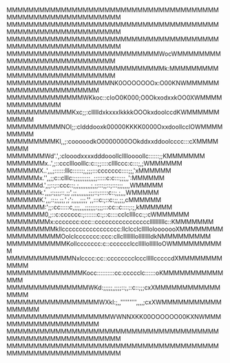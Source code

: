 MMMMMMMMMMMMMMMMMMMMMMMMMMMMMMMMMMMMMMMMMMMMMMMMMMMMMMMMMMMM
MMMMMMMMMMMMMMMMMMMMMMMMMMMMMMMMMMMMMMMMMMMMMMMMMMMMMMMMMMMM
MMMMMMMMMMMMMMMMMMMMMMMMMMMMMMMMMMMMMMMMMMMMMMMMMMMMMMMMMMMM
MMMMMMMMMMMMMMMMMMMMMMMMMMMMWocWMMMMMMMMMMMMMMMMMMMMMMMMMMMM
MMMMMMMMMMMMMMMMMMMMMMMMMMMMMk:MMMMMMMMMMMMMMMMMMMMMMMMMMMMM
MMMMMMMMMMMMMMMMMMMNK0OOOOOOOx:O00KNWMMMMMMMMMMMMMMMMMMMMMMM
MMMMMMMMMMMMMMWKkoc::cloO0K000;O0OkxodxxkOO0XWMMMMMMMMMMMMMM
MMMMMMMMMMMMKxc;;:cllllldxkxxxlkkkkOOOkxdoolccdKWMMMMMMMMMMM
MMMMMMMMMMNOl;;:cldddooxk00000KKKK0000OxxdoollcclOWMMMMMMMMM
MMMMMMMMMKl,,;:cooooodkO0000000OOkddxxddoolcccc:::cXMMMMMMMM
MMMMMMMWd'.',:clooodxxxxdddooollclllloooollc::::::;;KMMMMMMM
MMMMMMMx..',;::cccllloolllc:c::;;::::cllllccc:c:::;,;WMMMMMM
MMMMMMX..',,,;::::::lllc::::::;,;;;:::ccccccc::::;;,'xMMMMMM
MMMMMMx.'',,;;c::clllc:;;;;;;;;;,,;;:::::c:c:::;;;,,':MMMMMM
MMMMMMd.',;;::;::ccc::;,;,,,,,,,;,;;:::;;::;:::;;;,,,,WMMMMM
MMMMMMk.',,,;:;;;;::,;;',;;,,,,,,,;;;::;:::::c::;,;,,,WMMMMM
MMMMMMK.',,,::;;,;;,',;';,,,,;;;,'',,:::c:;::c:;;,;;,cMMMMMM
MMMMMMM:';;:cc:::::c,;;;,,,;;;;;;:;;;:::cc::c::::;:;,kMMMMMM
MMMMMMM0,;::c:cccccc:;:::::::c:;::c::::cclcllllcc:;:cWMMMMMM
MMMMMMMMx:ccccccc:ccc::ccccccccccccccccllllllllllc::KMMMMMMM
MMMMMMMMMkllccccccccccccccccc:llclcclclllllolooooooXMMMMMMMM
MMMMMMMMMMOolclccccccc:ccc:cllcllllllllolllllllldkNMMMMMMMMM
MMMMMMMMMMMKollccccccc:c::cccccclcclllllolllllloOWMMMMMMMMMM
MMMMMMMMMMMMNxlcccc:cc::cccccccclccclllllcccccdXMMMMMMMMMMMM
MMMMMMMMMMMMMMKocc::::::::::cc:ccccclc::::::oKMMMMMMMMMMMMMM
MMMMMMMMMMMMMMMWKd:;;;;;,;;;;::;,::c::;;;cxXMMMMMMMMMMMMMMMM
MMMMMMMMMMMMMMMMMWXkl:;,,''''''''',,,,;cxXWMMMMMMMMMMMMMMMMM
MMMMMMMMMMMMMMMMMMMWWNNXKK00OOOOOO00KXNWMMMMMMMMMMMMMMMMMMMM
MMMMMMMMMMMMMMMMMMMMMMMMMMMMMMMMMMMMMMMMMMMMMMMMMMMMMMMMMMMM
MMMMMMMMMMMMMMMMMMMMMMMMMMMMMMMMMMMMMMMMMMMMMMMMMMMMMMMMMMMM
